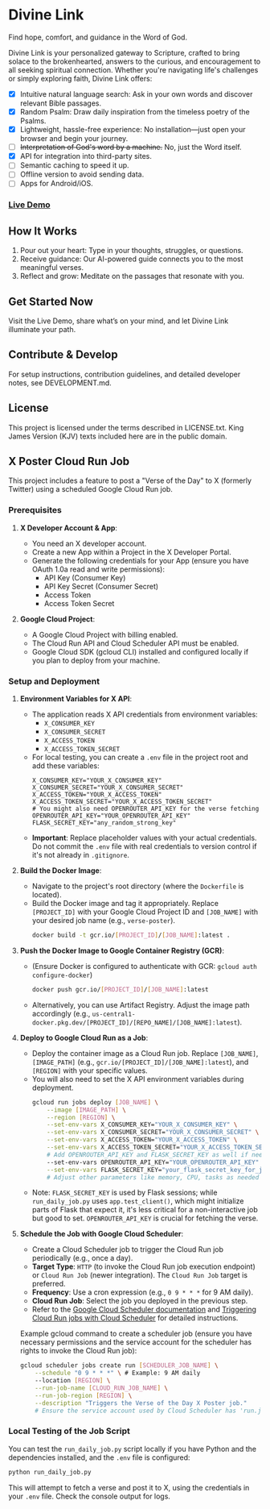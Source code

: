 # Divine Link

Find hope, comfort, and guidance in the Word of God.

Divine Link is your personalized gateway to Scripture, crafted to bring solace to the brokenhearted, answers to the curious, and encouragement to all seeking spiritual connection. Whether you're navigating life's challenges or simply exploring faith, Divine Link offers:

-[x] Intuitive natural language search: Ask in your own words and discover relevant Bible passages.
-[x] Random Psalm: Draw daily inspiration from the timeless poetry of the Psalms.
-[x] Lightweight, hassle-free experience: No installation—just open your browser and begin your journey.
-[ ] ~~Interpretation of God's word by a machine.~~ No, just the Word itself.
-[x] API for integration into third-party sites.
-[ ] Semantic caching to speed it up.
-[ ] Offline version to avoid sending data.
-[ ] Apps for Android/iOS.

### [Live Demo](https://bible.vibefare.com)

## How It Works
1. Pour out your heart: Type in your thoughts, struggles, or questions.
2. Receive guidance: Our AI-powered guide connects you to the most meaningful verses.
3. Reflect and grow: Meditate on the passages that resonate with you.

## Get Started Now
Visit the Live Demo, share what’s on your mind, and let Divine Link illuminate your path.

## Contribute & Develop
For setup instructions, contribution guidelines, and detailed developer notes, see DEVELOPMENT.md.

## License
This project is licensed under the terms described in LICENSE.txt. King James Version (KJV) texts included here are in the public domain.

## X Poster Cloud Run Job

This project includes a feature to post a "Verse of the Day" to X (formerly Twitter) using a scheduled Google Cloud Run job.

### Prerequisites

1.  **X Developer Account & App**:
    *   You need an X developer account.
    *   Create a new App within a Project in the X Developer Portal.
    *   Generate the following credentials for your App (ensure you have OAuth 1.0a read and write permissions):
        *   API Key (Consumer Key)
        *   API Key Secret (Consumer Secret)
        *   Access Token
        *   Access Token Secret

2.  **Google Cloud Project**:
    *   A Google Cloud Project with billing enabled.
    *   The Cloud Run API and Cloud Scheduler API must be enabled.
    *   Google Cloud SDK (gcloud CLI) installed and configured locally if you plan to deploy from your machine.

### Setup and Deployment

1.  **Environment Variables for X API**:
    *   The application reads X API credentials from environment variables:
        *   `X_CONSUMER_KEY`
        *   `X_CONSUMER_SECRET`
        *   `X_ACCESS_TOKEN`
        *   `X_ACCESS_TOKEN_SECRET`
    *   For local testing, you can create a `.env` file in the project root and add these variables:
        ```
        X_CONSUMER_KEY="YOUR_X_CONSUMER_KEY"
        X_CONSUMER_SECRET="YOUR_X_CONSUMER_SECRET"
        X_ACCESS_TOKEN="YOUR_X_ACCESS_TOKEN"
        X_ACCESS_TOKEN_SECRET="YOUR_X_ACCESS_TOKEN_SECRET"
        # You might also need OPENROUTER_API_KEY for the verse fetching
        OPENROUTER_API_KEY="YOUR_OPENROUTER_API_KEY"
        FLASK_SECRET_KEY="any_random_strong_key"
        ```
    *   **Important**: Replace placeholder values with your actual credentials. Do not commit the `.env` file with real credentials to version control if it's not already in `.gitignore`.

2.  **Build the Docker Image**:
    *   Navigate to the project's root directory (where the `Dockerfile` is located).
    *   Build the Docker image and tag it appropriately. Replace `[PROJECT_ID]` with your Google Cloud Project ID and `[JOB_NAME]` with your desired job name (e.g., `verse-poster`).
        ```bash
        docker build -t gcr.io/[PROJECT_ID]/[JOB_NAME]:latest .
        ```

3.  **Push the Docker Image to Google Container Registry (GCR)**:
    *   (Ensure Docker is configured to authenticate with GCR: `gcloud auth configure-docker`)
        ```bash
        docker push gcr.io/[PROJECT_ID]/[JOB_NAME]:latest
        ```
    *   Alternatively, you can use Artifact Registry. Adjust the image path accordingly (e.g., `us-central1-docker.pkg.dev/[PROJECT_ID]/[REPO_NAME]/[JOB_NAME]:latest`).

4.  **Deploy to Google Cloud Run as a Job**:
    *   Deploy the container image as a Cloud Run job. Replace `[JOB_NAME]`, `[IMAGE_PATH]` (e.g., `gcr.io/[PROJECT_ID]/[JOB_NAME]:latest`), and `[REGION]` with your specific values.
    *   You will also need to set the X API environment variables during deployment.
        ```bash
        gcloud run jobs deploy [JOB_NAME] \
            --image [IMAGE_PATH] \
            --region [REGION] \
            --set-env-vars X_CONSUMER_KEY="YOUR_X_CONSUMER_KEY" \
            --set-env-vars X_CONSUMER_SECRET="YOUR_X_CONSUMER_SECRET" \
            --set-env-vars X_ACCESS_TOKEN="YOUR_X_ACCESS_TOKEN" \
            --set-env-vars X_ACCESS_TOKEN_SECRET="YOUR_X_ACCESS_TOKEN_SECRET" \
            # Add OPENROUTER_API_KEY and FLASK_SECRET_KEY as well if needed by the job execution context
            --set-env-vars OPENROUTER_API_KEY="YOUR_OPENROUTER_API_KEY" \
            --set-env-vars FLASK_SECRET_KEY="your_flask_secret_key_for_job_context"
            # Adjust other parameters like memory, CPU, tasks as needed
        ```
    *   Note: `FLASK_SECRET_KEY` is used by Flask sessions; while `run_daily_job.py` uses `app.test_client()`, which might initialize parts of Flask that expect it, it's less critical for a non-interactive job but good to set. `OPENROUTER_API_KEY` is crucial for fetching the verse.

5.  **Schedule the Job with Google Cloud Scheduler**:
    *   Create a Cloud Scheduler job to trigger the Cloud Run job periodically (e.g., once a day).
    *   **Target Type**: `HTTP` (to invoke the Cloud Run job execution endpoint) or `Cloud Run Job` (newer integration). The `Cloud Run Job` target is preferred.
    *   **Frequency**: Use a cron expression (e.g., `0 9 * * *` for 9 AM daily).
    *   **Cloud Run Job**: Select the job you deployed in the previous step.
    *   Refer to the [Google Cloud Scheduler documentation](https://cloud.google.com/scheduler/docs/creating) and [Triggering Cloud Run jobs with Cloud Scheduler](https://cloud.google.com/run/docs/triggering/using-scheduler) for detailed instructions.

    Example gcloud command to create a scheduler job (ensure you have necessary permissions and the service account for the scheduler has rights to invoke the Cloud Run job):
    ```bash
    gcloud scheduler jobs create run [SCHEDULER_JOB_NAME] \
        --schedule "0 9 * * *" \ # Example: 9 AM daily
        --location [REGION] \
        --run-job-name [CLOUD_RUN_JOB_NAME] \
        --run-job-region [REGION] \
        --description "Triggers the Verse of the Day X Poster job."
        # Ensure the service account used by Cloud Scheduler has 'run.jobs.run' permission
    ```

### Local Testing of the Job Script
You can test the `run_daily_job.py` script locally if you have Python and the dependencies installed, and the `.env` file is configured:
```bash
python run_daily_job.py
```
This will attempt to fetch a verse and post it to X, using the credentials in your `.env` file. Check the console output for logs.
